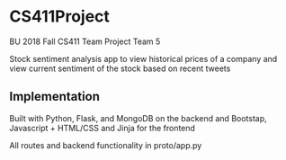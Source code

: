 # CS411Project
BU 2018 Fall CS411 Team Project 
Team 5

Stock sentiment analysis app to view historical prices of a company and view current sentiment of the stock based on recent tweets 

## Implementation
Built with Python, Flask, and MongoDB on the backend and Bootstap, Javascript + HTML/CSS and Jinja for the frontend

All routes and backend functionality in proto/app.py

